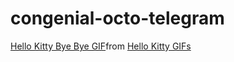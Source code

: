 # congenial-octo-telegram

<div class="tenor-gif-embed" data-postid="8762821" data-share-method="host" data-aspect-ratio="1.25694" data-width="100%">
  <a href="https://tenor.com/view/hello-kitty-bye-bye-gif-8762821">Hello Kitty Bye Bye GIF</a>from <a href="https://tenor.com/search/hello+kitty-gifs">Hello Kitty GIFs</a>
</div> 
<script type="text/javascript" async src="https://tenor.com/embed.js"></script>
